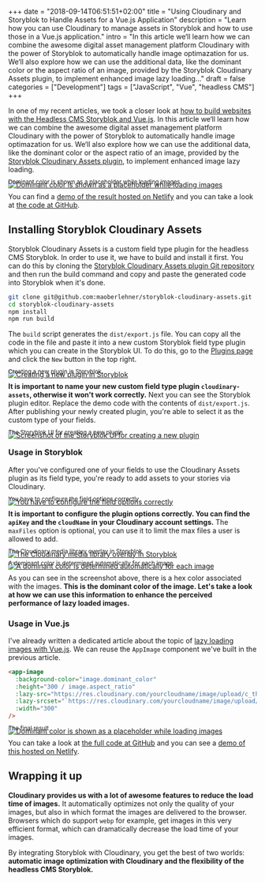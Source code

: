 +++
date = "2018-09-14T06:51:51+02:00"
title = "Using Cloudinary and Storyblok to Handle Assets for a Vue.js Application"
description = "Learn how you can use Cloudinary to manage assets in Storyblok and how to use those in a Vue.js application."
intro = "In this article we‘ll learn how we can combine the awesome digital asset management platform Cloudinary with the power of Storyblok to automatically handle image optimazation for us. We‘ll also explore how we can use the additional data, like the dominant color or the aspect ratio of an image, provided by the Storyblok Cloudinary Assets plugin, to implement enhanced image lazy loading..."
draft = false
categories = ["Development"]
tags = ["JavaScript", "Vue", "headless CMS"]
+++

In one of my recent articles, we took a closer look at [how to build websites with the Headless CMS Storyblok and Vue.js](https://markus.oberlehner.net/blog/building-a-website-with-vue-the-storyblok-visual-editor-and-netlify/). In this article we‘ll learn how we can combine the awesome digital asset management platform Cloudinary with the power of Storyblok to automatically handle image optimazation for us. We‘ll also explore how we can use the additional data, like the dominant color or the aspect ratio of an image, provided by the [Storyblok Cloudinary Assets plugin](https://github.com/maoberlehner/storyblok-cloudinary-assets), to implement enhanced image lazy loading.

<div class="c-content__figure">
  <div class="c-content__broad">
    <a href="https://res.cloudinary.com/maoberlehner/image/upload/c_scale,f_auto,q_auto/v1532158513/blog/2018-09-14/lazy-loading-with-dominant-color">
      <img
        src="https://res.cloudinary.com/maoberlehner/image/upload/c_scale,f_auto,q_auto,w_740/v1532158513/blog/2018-09-14/lazy-loading-with-dominant-color"
        srcset="https://res.cloudinary.com/maoberlehner/image/upload/c_scale,f_auto,q_auto,w_1480/v1532158513/blog/2018-09-14/lazy-loading-with-dominant-color 2x"
        alt="Dominant color is shown as a placeholder while loading images"
      >
    </a>
  </div>
  <p class="c-content__caption" style="margin-top:-1.5em;">
    <small>Dominant color is shown as a placeholder while loading images</small>
  </p>
</div>

You can find a [demo of the result hosted on Netlify](https://storyblok-cloudinary-assets-vue-demo.netlify.com/) and you can take a look at [the code at GitHub](https://github.com/maoberlehner/using-cloudinary-and-storyblok-to-handle-assets-for-a-vue-application).

## Installing Storyblok Cloudinary Assets

Storyblok Cloudinary Assets is a custom field type plugin for the headless CMS Storyblok. In order to use it, we have to build and install it first. You can do this by cloning the [Storyblok Cloudinary Assets plugin Git repository](https://github.com/maoberlehner/storyblok-cloudinary-assets) and then run the build command and copy and paste the generated code into Storyblok when it's done.

```bash
git clone git@github.com:maoberlehner/storyblok-cloudinary-assets.git
cd storyblok-cloudinary-assets
npm install
npm run build
```

The `build` script generates the `dist/export.js` file. You can copy all the code in the file and paste it into a new custom Storyblok field type plugin which you can create in the Storyblok UI. To do this, go to the [Plugins page](https://app.storyblok.com/#!/me/plugins) and click the `New` button in the top right.

<div class="c-content__figure">
  <div class="c-content__broad">
    <a href="https://res.cloudinary.com/maoberlehner/image/upload/c_scale,f_auto,q_auto/v1532158513/blog/2018-09-14/create-new-cloudinary-asset-storyblok-plugin">
      <img
        src="https://res.cloudinary.com/maoberlehner/image/upload/c_scale,f_auto,q_auto,w_740/v1532158513/blog/2018-09-14/create-new-cloudinary-asset-storyblok-plugin"
        srcset="https://res.cloudinary.com/maoberlehner/image/upload/c_scale,f_auto,q_auto,w_1480/v1532158513/blog/2018-09-14/create-new-cloudinary-asset-storyblok-plugin 2x"
        alt="Creating a new plugin in Storyblok"
      >
    </a>
  </div>
  <p class="c-content__caption" style="margin-top:-1.5em;">
    <small>Creating a new plugin in Storyblok</small>
  </p>
</div>

**It is important to name your new custom field type plugin `cloudinary-assets`, otherwise it won't work correctly.** Next you can see the Storyblok plugin editor. Replace the demo code with the contents of `dist/export.js`. After publishing your newly created plugin, you're able to select it as the custom type of your fields.

<div class="c-content__figure">
  <div class="c-content__broad">
    <a href="https://res.cloudinary.com/maoberlehner/image/upload/c_scale,f_auto,q_auto/v1532158513/blog/2018-09-14/storyblok-plugin-editor">
      <img
        src="https://res.cloudinary.com/maoberlehner/image/upload/c_scale,f_auto,q_auto,w_740/v1532158513/blog/2018-09-14/storyblok-plugin-editor"
        srcset="https://res.cloudinary.com/maoberlehner/image/upload/c_scale,f_auto,q_auto,w_1480/v1532158513/blog/2018-09-14/storyblok-plugin-editor 2x"
        alt="Screenshot of the Storyblok UI for creating a new plugin"
      >
    </a>
  </div>
  <p class="c-content__caption" style="margin-top:-1.5em;">
    <small>The Storyblok UI for creating a new plugin</small>
  </p>
</div>

### Usage in Storyblok

After you've configured one of your fields to use the Cloudinary Assets plugin as its field type, you're ready to add assets to your stories via Cloudinary.

<div class="c-content__figure">
  <div class="c-content__broad">
    <a href="https://res.cloudinary.com/maoberlehner/image/upload/c_scale,f_auto,q_auto/v1532158513/blog/2018-09-14/storyblok-cloudinary-assets-options">
      <img
        src="https://res.cloudinary.com/maoberlehner/image/upload/c_scale,f_auto,q_auto,w_740/v1532158513/blog/2018-09-14/storyblok-cloudinary-assets-options"
        srcset="https://res.cloudinary.com/maoberlehner/image/upload/c_scale,f_auto,q_auto,w_1480/v1532158513/blog/2018-09-14/storyblok-cloudinary-assets-options 2x"
        alt="You have to configure the field options correctly"
      >
    </a>
  </div>
  <p class="c-content__caption" style="margin-top:-1.5em;">
    <small>You have to configure the field options correctly</small>
  </p>
</div>

**It is important to configure the plugin options correctly. You can find the `apiKey` and the `cloudName` in your Cloudinary account settings.** The `maxFiles` option is optional, you can use it to limit the max files a user is allowed to add.

<div class="c-content__figure">
  <div class="c-content__broad">
    <a href="https://res.cloudinary.com/maoberlehner/image/upload/c_scale,f_auto,q_auto/v1532158513/blog/2018-09-14/selecting-images-with-storyblok-cloudinary-assets-plugin">
      <img
        src="https://res.cloudinary.com/maoberlehner/image/upload/c_scale,f_auto,q_auto,w_740/v1532158513/blog/2018-09-14/selecting-images-with-storyblok-cloudinary-assets-plugin"
        srcset="https://res.cloudinary.com/maoberlehner/image/upload/c_scale,f_auto,q_auto,w_1480/v1532158513/blog/2018-09-14/selecting-images-with-storyblok-cloudinary-assets-plugin 2x"
        alt="The Cloudinary media library overlay in Storyblok"
      >
    </a>
  </div>
  <p class="c-content__caption" style="margin-top:-1.5em;">
    <small>The Cloudinary media library overlay in Storyblok</small>
  </p>
</div>

<div class="c-content__figure">
  <div class="c-content__broad">
    <a href="https://res.cloudinary.com/maoberlehner/image/upload/c_scale,f_auto,q_auto/v1532158513/blog/2018-09-14/storyblok-cloudinary-assets-dominant-color">
      <img
        src="https://res.cloudinary.com/maoberlehner/image/upload/c_scale,f_auto,q_auto,w_740/v1532158513/blog/2018-09-14/storyblok-cloudinary-assets-dominant-color"
        srcset="https://res.cloudinary.com/maoberlehner/image/upload/c_scale,f_auto,q_auto,w_1480/v1532158513/blog/2018-09-14/storyblok-cloudinary-assets-dominant-color 2x"
        alt="A dominant color is determined automatically for each image"
      >
    </a>
  </div>
  <p class="c-content__caption" style="margin-top:-1.5em;">
    <small>A dominant color is determined automatically for each image</small>
  </p>
</div>

As you can see in the screenshot above, there is a hex color associated with the images. **This is the dominant color of the image. Let's take a look at how we can use this information to enhance the perceived performance of lazy loaded images.**

### Usage in Vue.js

I've already written a dedicated article about the topic of [lazy loading images with Vue.js](https://markus.oberlehner.net/blog/lazy-loading-responsive-images-with-vue/). We can reuse the `AppImage` component we've built in the previous article.

```html
<app-image
  :background-color="image.dominant_color"
  :height="300 / image.aspect_ratio"
  :lazy-src="https://res.cloudinary.com/yourcloudname/image/upload/c_thumb,f_auto,g_center,q_auto,w_300/${image.id}"
  :lazy-srcset="`https://res.cloudinary.com/yourcloudname/image/upload/c_thumb,f_auto,g_center,q_auto,w_600/${image.id} 2x`"
  :width="300"
/>
```

<div class="c-content__figure">
  <div class="c-content__broad">
    <a href="https://res.cloudinary.com/maoberlehner/image/upload/c_scale,f_auto,q_auto/v1532158513/blog/2018-09-14/lazy-loading-with-dominant-color">
      <img
        src="https://res.cloudinary.com/maoberlehner/image/upload/c_scale,f_auto,q_auto,w_740/v1532158513/blog/2018-09-14/lazy-loading-with-dominant-color"
        srcset="https://res.cloudinary.com/maoberlehner/image/upload/c_scale,f_auto,q_auto,w_1480/v1532158513/blog/2018-09-14/lazy-loading-with-dominant-color 2x"
        alt="Dominant color is shown as a placeholder while loading images"
      >
    </a>
  </div>
  <p class="c-content__caption" style="margin-top:-1.5em;">
    <small>The final result</small>
  </p>
</div>

You can take a look at [the full code at GitHub](https://github.com/maoberlehner/using-cloudinary-and-storyblok-to-handle-assets-for-a-vue-application) and you can see a [demo of this hosted on Netlify](https://storyblok-cloudinary-assets-vue-demo.netlify.com/).

## Wrapping it up

**Cloudinary provides us with a lot of awesome features to reduce the load time of images.** It automatically optimizes not only the quality of your images, but also in which format the images are delivered to the browser. Browsers which do support `webp` for example, get images in this very efficient format, which can dramatically decrease the load time of your images.

By integrating Storyblok with Cloudinary, you get the best of two worlds: **automatic image optimization with Cloudinary and the flexibility of the headless CMS Storyblok.**
